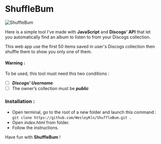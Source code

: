 # ShuffleBum
![ShuffleBum](https://user-images.githubusercontent.com/42122563/97418156-c4f8bb00-1908-11eb-938e-eb3ccb49a177.png)

Here is a simple tool I've made with **JavaScript** and **Discogs' API** that let you automatically find an album to listen to from your Discogs collection. 

This web app use the first 50 items saved in user's Discogs collection then shuffle them to show you only one of them.

####  Warning :

To be used, this tool must need this two conditions :

 - [ ] ***Discogs' Username***
 - [ ] The owner’s collection must be ***public*** 

### Installation :
- Open terminal, go to the root of a new folder and launch this command :  `git clone https://github.com/WesleyKln/ShuffleBum.git .`
- Open *index.html* from folder.
- Follow the instructions.

Have fun with **ShuffleBum** !
